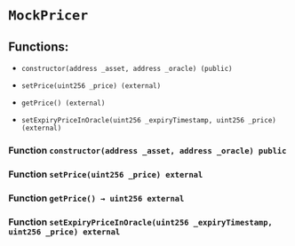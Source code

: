 # `MockPricer`

## Functions:

- `constructor(address _asset, address _oracle) (public)`

- `setPrice(uint256 _price) (external)`

- `getPrice() (external)`

- `setExpiryPriceInOracle(uint256 _expiryTimestamp, uint256 _price) (external)`

### Function `constructor(address _asset, address _oracle) public`

### Function `setPrice(uint256 _price) external`

### Function `getPrice() → uint256 external`

### Function `setExpiryPriceInOracle(uint256 _expiryTimestamp, uint256 _price) external`
